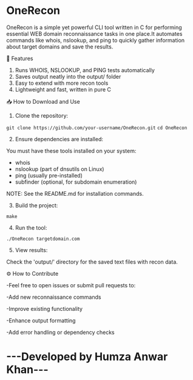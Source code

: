 # OneRecon
OneRecon is a simple yet powerful CLI tool written in C for performing essential WEB domain reconnaissance tasks in one place.It automates commands like whois, nslookup, and ping to quickly gather information about target domains and save the results.

🚀 Features

1. Runs WHOIS, NSLOOKUP, and PING tests automatically
2. Saves output neatly into the output/ folder
3. Easy to extend with more recon tools
4. Lightweight and fast, written in pure C


📥 How to Download and Use

1. Clone the repository:

```git clone https://github.com/your-username/OneRecon.git``` 
```cd OneRecon```
   
2. Ensure dependencies are installed:

You must have these tools installed on your system:

- whois
- nslookup (part of dnsutils on Linux)
- ping (usually pre-installed)
- subfinder (optional, for subdomain enumeration)

NOTE: See the README.md for installation commands.

3. Build the project:

```make```

4. Run the tool:
 
```./OneRecon targetdomain.com```
   
5. View results:

 Check the 'output/' directory for the saved text files with recon data.

⚙️ How to Contribute


-Feel free to open issues or submit pull requests to:

-Add new reconnaissance commands

-Improve existing functionality

-Enhance output formatting

-Add error handling or dependency checks



# ---Developed by Humza Anwar Khan--- 
